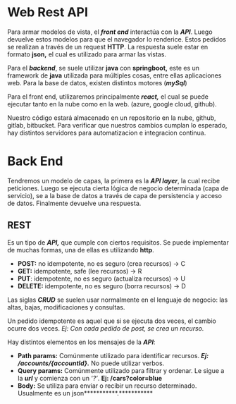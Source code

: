 # Web Rest API

Para armar modelos de vista, el *********front end********* interactúa con la ***API***. Luego devuelve estos modelos para que el navegador lo renderice. Estos pedidos se realizan a través de un request ****HTTP****. La respuesta suele estar en formato ****json,**** el cual es utilizado para armar las vistas.

Para el *******backend*******, se suele utilizar ****java**** con **********springboot,********** este es un framework de ****java**** utilizada para múltiples cosas, entre ellas aplicaciones web. Para la base de datos, existen distintos motores (***mySql***)

Para el front end, utilizaremos principalmente *****react,***** el cual se puede ejecutar tanto en la nube como en la web. (azure, google cloud, github).

Nuestro código estará almacenado en un repositorio en la nube, github, gitlab, bitbucket. Para verificar que nuestros cambios cumplan lo esperado, hay distintos servidores para automatizacion e integracion continua.

# Back End

Tendremos un modelo de capas, la primera es la ***API layer***, la cual recibe peticiones. Luego se ejecuta cierta lógica de negocio determinada (capa de servicio), se a la base de datos a través de capa de persistencia y acceso de datos. Finalmente devuelve una respuesta.

## REST

Es un tipo de *****API,***** que cumple con ciertos requisitos. Se puede implementar de muchas formas, una de ellas es utilizando ****http****.

- **POST:** no idempotente, no es seguro (crea recursos) → C
- **********GET:********** idempotente, safe (lee recursos) → R
- ******PUT******: idempotente, no es seguro (actualiza recursos) → U
- ********DELETE:******** idempotente, no es seguro (borra recursos) → D

Las siglas *****CRUD***** se suelen usar normalmente en el lenguaje de negocio: las altas, bajas, modificaciones y consultas.

Un pedido idempotente es aquel que si se ejecuta dos veces, el cambio ocurre dos veces. *Ej: Con cada pedido de post, se crea un recurso.*

Hay distintos elementos en los mensajes de la ***API***:

- **************************Path params:************************** Comúnmente utilizado para identificar recursos. *************Ej: /accounts/{accountId}.************* No puede utilizar verbos.
- **************************Query params:************************** Comúnmente utilizado para filtrar y ordenar. Le sigue a la ***url*** y comienza con un ‘*?’*. ******Ej: /cars?color=blue******
- **********Body:********** Se utiliza para enviar o recibir un recurso determinado. Usualmente es un json***********.***********